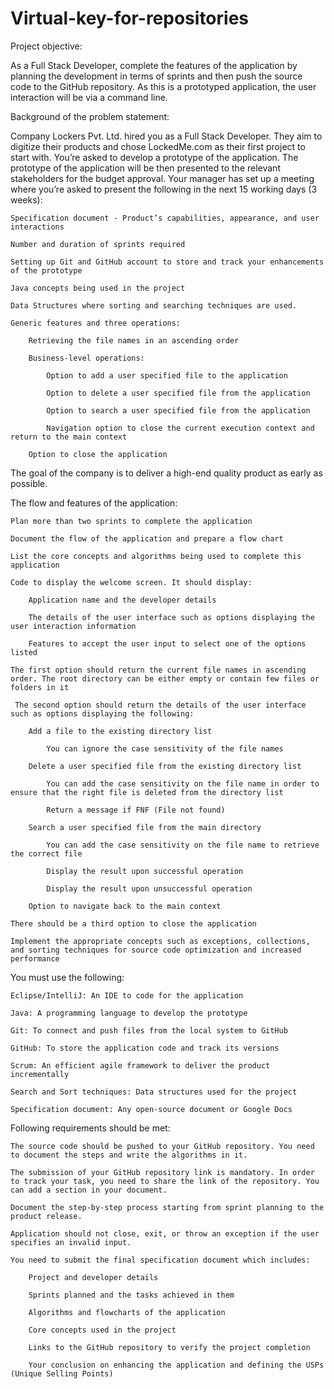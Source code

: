 # Virtual-key-for-repositories
Project objective: 

As a Full Stack Developer, complete the features of the application by planning the development in terms of sprints and then push the source code to the GitHub repository. As this is a prototyped application, the user interaction will be via a command line. 

 

Background of the problem statement:

Company Lockers Pvt. Ltd. hired you as a Full Stack Developer. They aim to digitize their products and chose LockedMe.com as their first project to start with. You’re asked to develop a prototype of the application. The prototype of the application will be then presented to the relevant stakeholders for the budget approval. Your manager has set up a meeting where you’re asked to present the following in the next 15 working days (3 weeks): 

    Specification document - Product’s capabilities, appearance, and user interactions

    Number and duration of sprints required 

    Setting up Git and GitHub account to store and track your enhancements of the prototype 

    Java concepts being used in the project 

    Data Structures where sorting and searching techniques are used. 

    Generic features and three operations: 

        Retrieving the file names in an ascending order

        Business-level operations:

            Option to add a user specified file to the application

            Option to delete a user specified file from the application

            Option to search a user specified file from the application

            Navigation option to close the current execution context and return to the main context

        Option to close the application

 

The goal of the company is to deliver a high-end quality product as early as possible. 
 

The flow and features of the application:

    Plan more than two sprints to complete the application

    Document the flow of the application and prepare a flow chart 

    List the core concepts and algorithms being used to complete this application

    Code to display the welcome screen. It should display:

        Application name and the developer details 

        The details of the user interface such as options displaying the user interaction information 

        Features to accept the user input to select one of the options listed 

    The first option should return the current file names in ascending order. The root directory can be either empty or contain few files or folders in it

     The second option should return the details of the user interface such as options displaying the following:

        Add a file to the existing directory list

            You can ignore the case sensitivity of the file names 

        Delete a user specified file from the existing directory list

            You can add the case sensitivity on the file name in order to ensure that the right file is deleted from the directory list

            Return a message if FNF (File not found)

        Search a user specified file from the main directory

            You can add the case sensitivity on the file name to retrieve the correct file

            Display the result upon successful operation

            Display the result upon unsuccessful operation

        Option to navigate back to the main context

    There should be a third option to close the application

    Implement the appropriate concepts such as exceptions, collections, and sorting techniques for source code optimization and increased performance 


 

You must use the following:

    Eclipse/IntelliJ: An IDE to code for the application 

    Java: A programming language to develop the prototype 

    Git: To connect and push files from the local system to GitHub 

    GitHub: To store the application code and track its versions 

    Scrum: An efficient agile framework to deliver the product incrementally 

    Search and Sort techniques: Data structures used for the project 

    Specification document: Any open-source document or Google Docs 


 

Following requirements should be met:

    The source code should be pushed to your GitHub repository. You need to document the steps and write the algorithms in it.

    The submission of your GitHub repository link is mandatory. In order to track your task, you need to share the link of the repository. You can add a section in your document. 

    Document the step-by-step process starting from sprint planning to the product release. 

    Application should not close, exit, or throw an exception if the user specifies an invalid input.

    You need to submit the final specification document which includes: 

        Project and developer details 

        Sprints planned and the tasks achieved in them 

        Algorithms and flowcharts of the application 

        Core concepts used in the project 

        Links to the GitHub repository to verify the project completion 

        Your conclusion on enhancing the application and defining the USPs (Unique Selling Points)


